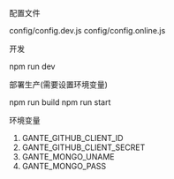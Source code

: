 配置文件

config/config.dev.js
config/config.online.js

开发

npm run dev


部署生产(需要设置环境变量)

npm run build
npm run start


环境变量

1. GANTE_GITHUB_CLIENT_ID
2. GANTE_GITHUB_CLIENT_SECRET
3. GANTE_MONGO_UNAME
4. GANTE_MONGO_PASS

